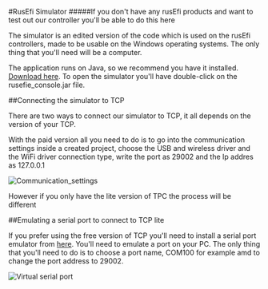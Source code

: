 #RusEfi Simulator
#####If you don't have any rusEfi products and want to test out our controller you'll be able to do this here  

The simulator is an edited version of the code which is used on the rusEfi controllers, made to be usable on the Windows operating systems. The only thing that you'll need will be a computer. 

The application runs on Java, so we recommend you have it installed. [Download here](http://rusefi.com/build_server/rusefi_bundle.zip). To open the simulator you'll have double-click on the rusefie_console.jar file. 

##Connecting the simulator to TCP

There are two ways to connect our simulator to TCP, it all depends on the version of your TCP.
 
 With the paid version all you need to do is to go into the communication settings inside a created project, choose the USB and wireless driver and the WiFi driver connection type, write the port as 29002 and the Ip addres as 127.0.0.1
 
 ![Communication_settings](http://i.imgur.com/igWEVnw.png)
 
However if you only have the lite version of TPC the process will be different

##Emulating a serial port to connect to TCP lite

If you prefer using the free version of TCP you'll need to install a serial port emulator from [here](http://new.hwg.cz/files/download/sw/version/hw-vsp3-single_3-1-2.exe). You'll need to emulate a port on your PC. The only thing that you'll need to do is to choose a port name, COM100 for example amd to change the port address to 29002.

![Virtual serial port](http://i.imgur.com/cCyjLgk.png)
